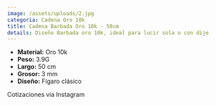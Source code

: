 ```yaml
---
image: /assets/uploads/2.jpg
categoria: Cadena Oro 10k
title: Cadena Barbada Oro 10k - 50cm
details: Diseño Barbada oro 10k, ideal para lucir sola o con dije
---
```

* **Material:** Oro 10k
* **Peso:** 3.9G
* **Largo:** 50 cm
* **G﻿rosor:** 3 mm
* **Diseño:** Fígaro clásico

Cotizaciones vía Instagram
